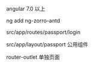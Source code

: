 angular 7.0 以上

ng add ng-zorro-antd


src/app/routes/passport/login


src/app/layout/passport 公用组件

router-outlet 单独页面
